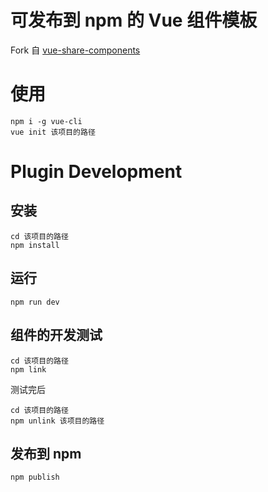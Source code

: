 # 可发布到 npm 的 Vue 组件模板
Fork 自 [vue-share-components](https://github.com/Akryum/vue-share-components)

# 使用

```
npm i -g vue-cli
vue init 该项目的路径
```

# Plugin Development

## 安装

```
cd 该项目的路径
npm install
```

## 运行

```
npm run dev
```

## 组件的开发测试

```
cd 该项目的路径
npm link
```

测试完后
```
cd 该项目的路径
npm unlink 该项目的路径
```

## 发布到 npm

```
npm publish
```

